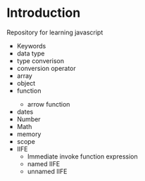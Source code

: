 <h1>Introduction</h1>

Repository for learning javascript

<ul type="square">
<li> Keywords </li>
<li> data type</li>
<li> type converison</li>
<li> conversion operator</li>
<li> array</li>
<li> object</li>
<li> function</li>
  <ul> 
    <li> arrow function</li>
  </ul>
<li>dates </li>
<li> Number</li>
<li> Math</li>
<li> memory</li>
<li> scope</li>
<li> IIFE
<ul>
<li>Immediate invoke function expression</li>
<li>named IIFE</li>
      <li>unnamed IIFE</li>
    </ul>

  </li>

</ul>
